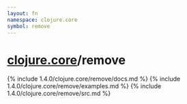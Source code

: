 ```yaml
---
layout: fn
namespace: clojure.core
symbol: remove
---
```


# [clojure.core](../)/remove

{% include 1.4.0/clojure.core/remove/docs.md %}
{% include 1.4.0/clojure.core/remove/examples.md %}
{% include 1.4.0/clojure.core/remove/src.md %}

